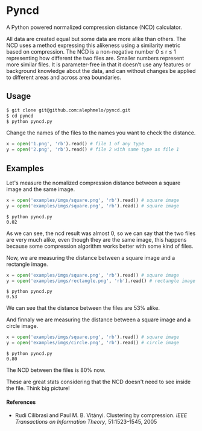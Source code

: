 # Pyncd
A Python powered normalized compression distance (NCD) calculator.

All data are created equal but some data are more alike than others. The NCD uses a method expressing this alikeness
using a similarity metric based on compression. The NCD is a non-negative number 0 ≤ r ≤ 1 representing how different the two files are. Smaller numbers represent more similar files. It is parameter-free in that it doesn’t use any features or background knowledge about the data, and can without changes be applied to different areas and across area boundaries.

## Usage
```bash
$ git clone git@github.com:alephmelo/pyncd.git
$ cd pyncd
$ python pyncd.py
```

Change the names of the files to the names you want to check the distance.
``` python
x = open('1.png', 'rb').read() # file 1 of any type
y = open('2.png', 'rb').read() # file 2 with same type as file 1
```

## Examples
Let's measure the nomalized compression distance between a square image and the same image.
``` python
x = open('examples/imgs/square.png', 'rb').read() # square image
y = open('examples/imgs/square.png', 'rb').read() # square image
```
```
$ python pyncd.py
0.02
```
As we can see, the ncd result was almost 0, so we can say that the two files are very much alike, even though they are the same image, this happens because some compression algorithm works better with some kind of files. 

Now, we are measuring the distance between a square image and a rectangle image.
``` python
x = open('examples/imgs/square.png', 'rb').read() # square image
y = open('examples/imgs/rectangle.png', 'rb').read() # rectangle image
```
```
$ python pyncd.py
0.53
```
We can see that the distance between the files are 53% alike.

And finnaly we are measuring the distance between a square image and a circle image.
``` python
x = open('examples/imgs/square.png', 'rb').read() # square image
y = open('examples/imgs/circle.png', 'rb').read() # circle image
```
```
$ python pyncd.py
0.80
```
The NCD between the files is 80% now. 

These are great stats considering that the NCD doesn't need to see inside the file. 
Think big picture!


#### References
* Rudi Cilibrasi and Paul M. B. Vitányi. Clustering by compression. *IEEE Transactions on Information Theory*, 51:1523–1545, 2005
